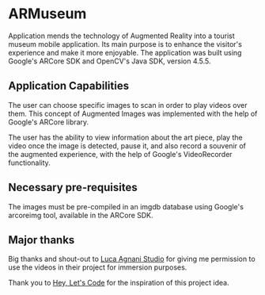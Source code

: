 # ARMuseum

Application mends the technology of Augmented Reality into a tourist museum mobile application. Its main purpose is to enhance the visitor's experience and make it more enjoyable.
The application was built using Google's ARCore SDK and OpenCV's Java SDK, version 4.5.5.
## Application Capabilities

The user can choose specific images to scan in order to play videos over them. This concept of Augmented Images was implemented with the help of Google's ARCore library.

The user has the ability to view information about the art piece, play the video once the image is detected, pause it, and also record a souvenir of the augmented experience, with the help of Google's VideoRecorder functionality.

## Necessary pre-requisites

The images must be pre-compiled in an imgdb database using Google's arcoreimg tool, available in the ARCore SDK.

## Major thanks

Big thanks and shout-out to [Luca Agnani Studio](http://www.lucaagnani.com/van-gogh-shadow.php) for giving me permission to use the videos in their project for immersion purposes.

Thank you to [Hey, Let's Code](https://github.com/heyletscode/Play-Video-On-Augmented-Image) for the inspiration of this project idea.
